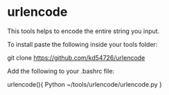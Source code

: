 # urlencode
This tools helps to encode the entire string you input.



To install paste the following inside your tools folder:

git clone https://github.com/kd54726/urlencode



Add the following to your .bashrc file:

urlencode(){
Python ~/tools/urlencode/urlencode.py
}
